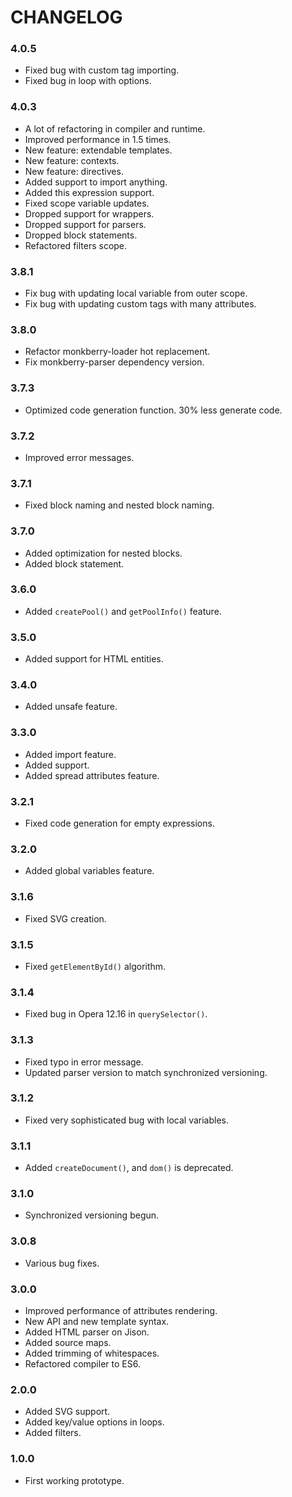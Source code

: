 # CHANGELOG

### 4.0.5

* Fixed bug with custom tag importing.
* Fixed bug in loop with options.

### 4.0.3
* A lot of refactoring in compiler and runtime.
* Improved performance in 1.5 times.
* New feature: extendable templates.
* New feature: contexts.
* New feature: directives.
* Added support to import anything.
* Added this expression support.
* Fixed scope variable updates.
* Dropped support for wrappers.
* Dropped support for parsers.
* Dropped block statements.
* Refactored filters scope.

### 3.8.1

* Fix bug with updating local variable from outer scope.
* Fix bug with updating custom tags with many attributes. 

### 3.8.0

* Refactor monkberry-loader hot replacement. 
* Fix monkberry-parser dependency version.

### 3.7.3

* Optimized code generation function. 30% less generate code.

### 3.7.2

* Improved error messages.

### 3.7.1

* Fixed block naming and nested block naming.

### 3.7.0

* Added optimization for nested blocks.
* Added block statement.

### 3.6.0

* Added `createPool()` and `getPoolInfo()` feature.

### 3.5.0

* Added support for HTML entities.

### 3.4.0

* Added unsafe feature.

### 3.3.0

* Added import feature.
* Added <!-- comment --> support.
* Added spread attributes feature.

### 3.2.1

* Fixed code generation for empty expressions.

### 3.2.0

* Added global variables feature.

### 3.1.6

* Fixed SVG creation.

### 3.1.5

* Fixed `getElementById()` algorithm.

### 3.1.4

* Fixed bug in Opera 12.16 in `querySelector()`.

### 3.1.3

* Fixed typo in error message.
* Updated parser version to match synchronized versioning.

### 3.1.2

* Fixed very sophisticated bug with local variables.

### 3.1.1

* Added `createDocument()`, and `dom()` is deprecated.

### 3.1.0

* Synchronized versioning begun.

### 3.0.8

* Various bug fixes. 

### 3.0.0

* Improved performance of attributes rendering.
* New API and new template syntax.
* Added HTML parser on Jison.
* Added source maps.
* Added trimming of whitespaces.
* Refactored compiler to ES6. 

### 2.0.0

* Added SVG support.
* Added key/value options in loops.
* Added filters.

### 1.0.0
* First working prototype. 
 
